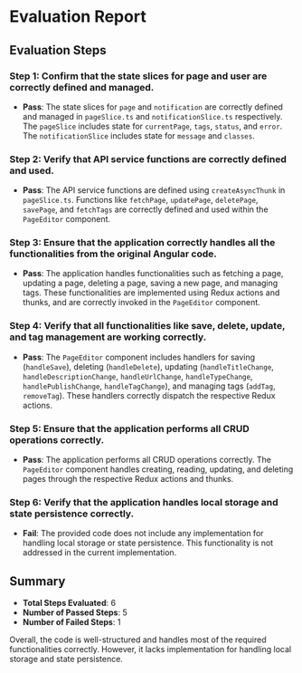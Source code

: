 # Evaluation Report

## Evaluation Steps

### Step 1: Confirm that the state slices for page and user are correctly defined and managed.
- **Pass**: The state slices for `page` and `notification` are correctly defined and managed in `pageSlice.ts` and `notificationSlice.ts` respectively. The `pageSlice` includes state for `currentPage`, `tags`, `status`, and `error`. The `notificationSlice` includes state for `message` and `classes`.

### Step 2: Verify that API service functions are correctly defined and used.
- **Pass**: The API service functions are defined using `createAsyncThunk` in `pageSlice.ts`. Functions like `fetchPage`, `updatePage`, `deletePage`, `savePage`, and `fetchTags` are correctly defined and used within the `PageEditor` component.

### Step 3: Ensure that the application correctly handles all the functionalities from the original Angular code.
- **Pass**: The application handles functionalities such as fetching a page, updating a page, deleting a page, saving a new page, and managing tags. These functionalities are implemented using Redux actions and thunks, and are correctly invoked in the `PageEditor` component.

### Step 4: Verify that all functionalities like save, delete, update, and tag management are working correctly.
- **Pass**: The `PageEditor` component includes handlers for saving (`handleSave`), deleting (`handleDelete`), updating (`handleTitleChange`, `handleDescriptionChange`, `handleUrlChange`, `handleTypeChange`, `handlePublishChange`, `handleTagChange`), and managing tags (`addTag`, `removeTag`). These handlers correctly dispatch the respective Redux actions.

### Step 5: Ensure that the application performs all CRUD operations correctly.
- **Pass**: The application performs all CRUD operations correctly. The `PageEditor` component handles creating, reading, updating, and deleting pages through the respective Redux actions and thunks.

### Step 6: Verify that the application handles local storage and state persistence correctly.
- **Fail**: The provided code does not include any implementation for handling local storage or state persistence. This functionality is not addressed in the current implementation.

## Summary

- **Total Steps Evaluated**: 6
- **Number of Passed Steps**: 5
- **Number of Failed Steps**: 1

Overall, the code is well-structured and handles most of the required functionalities correctly. However, it lacks implementation for handling local storage and state persistence.